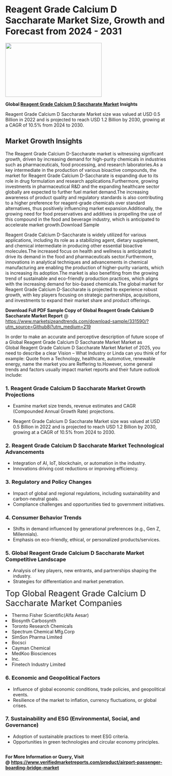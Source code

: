 <H1>Reagent Grade Calcium D Saccharate Market Size, Growth and Forecast from 2024 - 2031</H1><img class="aligncenter size-medium wp-image-584254" src="https://thirdeyenews.in/wp-content/uploads/2024/09/Global-Market-Research-300x168.jpeg" alt="" width="300" height="168" /><p><strong>Global&nbsp;<a href="https://www.marketsizeandtrends.com/download-sample/331590/?utm_source=Github8j?utm_medium=219">Reagent Grade Calcium D Saccharate Market</a> Insights</strong></p><p>Reagent Grade Calcium D Saccharate Market size was valued at USD 0.5 Billion in 2022 and is projected to reach USD 1.2 Billion by 2030, growing at a CAGR of 10.5% from 2024 to 2030.</p><p><h2>Market Growth Insights</h2> <p>The Reagent Grade Calcium D-Saccharate market is witnessing significant growth, driven by increasing demand for high-purity chemicals in industries such as pharmaceuticals, food processing, and research laboratories.As a key intermediate in the production of various bioactive compounds, the market for Reagent Grade Calcium D-Saccharate is expanding due to its role in drug formulation and research applications.Furthermore, growing investments in pharmaceutical R&D and the expanding healthcare sector globally are expected to further fuel market demand.The increasing awareness of product quality and regulatory standards is also contributing to a higher preference for reagent-grade chemicals over standard alternatives, thus positively influencing market expansion.Additionally, the growing need for food preservatives and additives is propelling the use of this compound in the food and beverage industry, which is anticipated to accelerate market growth.Download Sample </p> <p>Reagent Grade Calcium D-Saccharate is widely utilized for various applications, including its role as a stabilizing agent, dietary supplement, and chemical intermediate in producing other essential bioactive molecules.The increased focus on health and wellness is anticipated to drive its demand in the food and pharmaceuticals sector.Furthermore, innovations in analytical techniques and advancements in chemical manufacturing are enabling the production of higher-purity variants, which is increasing its adoption.The market is also benefiting from the growing trend of sustainable and eco-friendly production practices, which aligns with the increasing demand for bio-based chemicals.The global market for Reagent Grade Calcium D-Saccharate is projected to experience robust growth, with key players focusing on strategic partnerships, acquisitions, and investments to expand their market share and product offerings.</p><p><span class=""><strong>Download Full PDF Sample Copy of Global Reagent Grade Calcium D Saccharate Market Report</strong> @ <a href="https://www.marketsizeandtrends.com/download-sample/331590/?utm_source=Github8j?utm_medium=219" target="_blank">https://www.marketsizeandtrends.com/download-sample/331590/?utm_source=Github8j?utm_medium=219</a></span></p><p>In order to make an accurate and perceptive description of future scope of a Global&nbsp;Reagent Grade Calcium D Saccharate Market Market as Global&nbsp;Reagent Grade Calcium D Saccharate Market Market of 2025, you need to describe a clear Vision &ndash; What Industry or Linda can you think of for example: Quote from a Technology, healthcare, automotive, renewable energy, name the market you are Reffering to.However, some general trends and factors usually impact market reports and their future outlook include:</p><h3>1.&nbsp;<strong>Reagent Grade Calcium D Saccharate Market Growth Projections</strong></h3><ul><li>Examine market size trends, revenue estimates and CAGR (Compounded Annual Growth Rate) projections.</li><li><p>Reagent Grade Calcium D Saccharate Market size was valued at USD 0.5 Billion in 2022 and is projected to reach USD 1.2 Billion by 2030, growing at a CAGR of 10.5% from 2024 to 2030.</p></li></ul><h3>2.&nbsp;<strong>Reagent Grade Calcium D Saccharate Market Technological Advancements</strong></h3><ul><li>Integration of AI, IoT, blockchain, or automation in the industry.</li><li>Innovations driving cost reductions or improving efficiency.</li></ul><h3>3.&nbsp;<strong>Regulatory and Policy Changes</strong></h3><ul><li>Impact of global and regional regulations, including sustainability and carbon-neutral goals.</li><li>Compliance challenges and opportunities tied to government initiatives.</li></ul><h3>4.&nbsp;<strong>Consumer Behavior Trends</strong></h3><ul><li>Shifts in demand influenced by generational preferences (e.g., Gen Z, Millennials).</li><li>Emphasis on eco-friendly, ethical, or personalized products/services.</li></ul><h3>5.&nbsp;<strong>Global Reagent Grade Calcium D Saccharate Market Competitive Landscape</strong></h3><ul><li>Analysis of key players, new entrants, and partnerships shaping the industry.</li><li>Strategies for differentiation and market penetration.</li></ul><p data-pm-slice="1 1 []"><span style="color: inherit; font-family: inherit; font-size: 25px;">Top Global Reagent Grade Calcium D Saccharate Market Companies</span></p><div class="" data-test-id=""><p><li>Thermo Fisher Scientific(Alfa Aesar)</li><li> Biosynth Carbosynth</li><li> Toronto Research Chemicals</li><li> Spectrum Chemical Mfg.Corp</li><li> SimSon Pharma Limited</li><li> Bocsci</li><li> Cayman Chemical</li><li> MedKoo Biosciences</li><li> Inc.</li><li> Finetech Industry Limited</li></p></div><h3>6.&nbsp;<strong>Economic and Geopolitical Factors</strong></h3><ul><li>Influence of global economic conditions, trade policies, and geopolitical events.</li><li>Resilience of the market to inflation, currency fluctuations, or global crises.</li></ul><h3>7.&nbsp;<strong>Sustainability and ESG (Environmental, Social, and Governance)</strong></h3><ul><li>Adoption of sustainable practices to meet ESG criteria.</li><li>Opportunities in green technologies and circular economy principles.</li></ul><h2><strong style="font-size: 14px;">For More Information or Query, Visit @&nbsp;</strong><a style="background-color: #ffffff; font-size: 14px;" href="https://www.marketsizeandtrends.com/report/reagent-grade-calcium-d-saccharate-market/" target="_blank">https://www.verifiedmarketreports.com/product/airport-passenger-boarding-bridge-market</a></h2>
